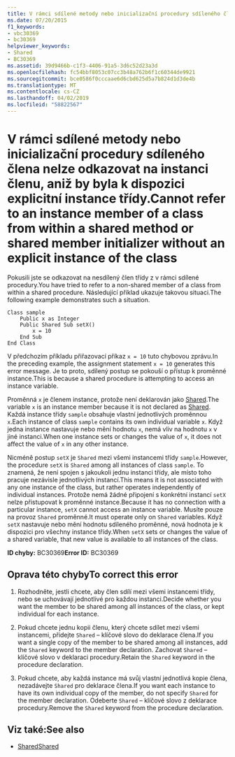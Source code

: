 ```yaml
---
title: V rámci sdílené metody nebo inicializační procedury sdíleného člena nelze odkazovat na instanci členu, aniž by byla k dispozici explicitní instance třídy.
ms.date: 07/20/2015
f1_keywords:
- vbc30369
- bc30369
helpviewer_keywords:
- Shared
- BC30369
ms.assetid: 39d9466b-c1f3-4406-91a5-3d6c52d23a3d
ms.openlocfilehash: fc54bbf8053c07cc3b48a762b6f1c60344de9921
ms.sourcegitcommit: bce0586f0cccaae6d6cbd625d5a7b824d1d3de4b
ms.translationtype: MT
ms.contentlocale: cs-CZ
ms.lasthandoff: 04/02/2019
ms.locfileid: "58822567"
---
```

# <a name="cannot-refer-to-an-instance-member-of-a-class-from-within-a-shared-method-or-shared-member-initializer-without-an-explicit-instance-of-the-class"></a><span data-ttu-id="0e149-102">V rámci sdílené metody nebo inicializační procedury sdíleného člena nelze odkazovat na instanci členu, aniž by byla k dispozici explicitní instance třídy.</span><span class="sxs-lookup"><span data-stu-id="0e149-102">Cannot refer to an instance member of a class from within a shared method or shared member initializer without an explicit instance of the class</span></span>
<span data-ttu-id="0e149-103">Pokusili jste se odkazovat na nesdílený člen třídy z v rámci sdílené procedury.</span><span class="sxs-lookup"><span data-stu-id="0e149-103">You have tried to refer to a non-shared member of a class from within a shared procedure.</span></span> <span data-ttu-id="0e149-104">Následující příklad ukazuje takovou situaci.</span><span class="sxs-lookup"><span data-stu-id="0e149-104">The following example demonstrates such a situation.</span></span>  
  
```  
Class sample  
    Public x as Integer  
    Public Shared Sub setX()  
        x = 10  
    End Sub  
End Class  
```  
  
 <span data-ttu-id="0e149-105">V předchozím příkladu přiřazovací příkaz `x = 10` tuto chybovou zprávu.</span><span class="sxs-lookup"><span data-stu-id="0e149-105">In the preceding example, the assignment statement `x = 10` generates this error message.</span></span> <span data-ttu-id="0e149-106">Je to proto, sdílený postup se pokouší o přístup k proměnné instance.</span><span class="sxs-lookup"><span data-stu-id="0e149-106">This is because a shared procedure is attempting to access an instance variable.</span></span>  
  
 <span data-ttu-id="0e149-107">Proměnná `x` je členem instance, protože není deklarován jako [Shared](../../../visual-basic/language-reference/modifiers/shared.md).</span><span class="sxs-lookup"><span data-stu-id="0e149-107">The variable `x` is an instance member because it is not declared as [Shared](../../../visual-basic/language-reference/modifiers/shared.md).</span></span> <span data-ttu-id="0e149-108">Každá instance třídy `sample` obsahuje vlastní jednotlivých proměnnou `x`.</span><span class="sxs-lookup"><span data-stu-id="0e149-108">Each instance of class `sample` contains its own individual variable `x`.</span></span> <span data-ttu-id="0e149-109">Když jedna instance nastavuje nebo mění hodnotu `x`, nemá vliv na hodnotu `x` v jiné instanci.</span><span class="sxs-lookup"><span data-stu-id="0e149-109">When one instance sets or changes the value of `x`, it does not affect the value of `x` in any other instance.</span></span>  
  
 <span data-ttu-id="0e149-110">Nicméně postup `setX` je `Shared` mezi všemi instancemi třídy `sample`.</span><span class="sxs-lookup"><span data-stu-id="0e149-110">However, the procedure `setX` is `Shared` among all instances of class `sample`.</span></span> <span data-ttu-id="0e149-111">To znamená, že není spojen s jakoukoli jednu instanci třídy, ale místo toho pracuje nezávisle jednotlivých instancí.</span><span class="sxs-lookup"><span data-stu-id="0e149-111">This means it is not associated with any one instance of the class, but rather operates independently of individual instances.</span></span> <span data-ttu-id="0e149-112">Protože nemá žádné připojení s konkrétní instancí `setX` nelze přistupovat k proměnné instance.</span><span class="sxs-lookup"><span data-stu-id="0e149-112">Because it has no connection with a particular instance, `setX` cannot access an instance variable.</span></span> <span data-ttu-id="0e149-113">Musíte pouze na provoz `Shared` proměnné.</span><span class="sxs-lookup"><span data-stu-id="0e149-113">It must operate only on `Shared` variables.</span></span> <span data-ttu-id="0e149-114">Když `setX` nastavuje nebo mění hodnotu sdíleného proměnné, nová hodnota je k dispozici pro všechny instance třídy.</span><span class="sxs-lookup"><span data-stu-id="0e149-114">When `setX` sets or changes the value of a shared variable, that new value is available to all instances of the class.</span></span>  
  
 <span data-ttu-id="0e149-115">**ID chyby:** BC30369</span><span class="sxs-lookup"><span data-stu-id="0e149-115">**Error ID:** BC30369</span></span>  
  
## <a name="to-correct-this-error"></a><span data-ttu-id="0e149-116">Oprava této chyby</span><span class="sxs-lookup"><span data-stu-id="0e149-116">To correct this error</span></span>  
  
1.  <span data-ttu-id="0e149-117">Rozhodněte, jestli chcete, aby člen sdílí mezi všemi instancemi třídy, nebo se uchovávají jednotlivé pro každou instanci.</span><span class="sxs-lookup"><span data-stu-id="0e149-117">Decide whether you want the member to be shared among all instances of the class, or kept individual for each instance.</span></span>  
  
2.  <span data-ttu-id="0e149-118">Pokud chcete jednu kopii členu, který chcete sdílet mezi všemi instancemi, přidejte `Shared` – klíčové slovo do deklarace člena.</span><span class="sxs-lookup"><span data-stu-id="0e149-118">If you want a single copy of the member to be shared among all instances, add the `Shared` keyword to the member declaration.</span></span> <span data-ttu-id="0e149-119">Zachovat `Shared` – klíčové slovo v deklaraci procedury.</span><span class="sxs-lookup"><span data-stu-id="0e149-119">Retain the `Shared` keyword in the procedure declaration.</span></span>  
  
3.  <span data-ttu-id="0e149-120">Pokud chcete, aby každá instance má svůj vlastní jednotlivá kopie člena, nezadávejte `Shared` pro deklarace člena.</span><span class="sxs-lookup"><span data-stu-id="0e149-120">If you want each instance to have its own individual copy of the member, do not specify `Shared` for the member declaration.</span></span> <span data-ttu-id="0e149-121">Odeberte `Shared` – klíčové slovo z deklarace procedury.</span><span class="sxs-lookup"><span data-stu-id="0e149-121">Remove the `Shared` keyword from the procedure declaration.</span></span>  
  
## <a name="see-also"></a><span data-ttu-id="0e149-122">Viz také:</span><span class="sxs-lookup"><span data-stu-id="0e149-122">See also</span></span>

- [<span data-ttu-id="0e149-123">Shared</span><span class="sxs-lookup"><span data-stu-id="0e149-123">Shared</span></span>](../../../visual-basic/language-reference/modifiers/shared.md)
